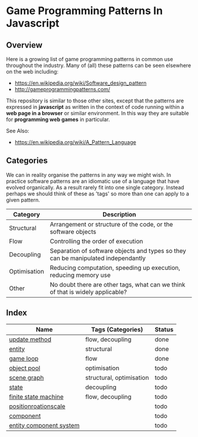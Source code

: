 # Game Programming Patterns In Javascript

## Overview

Here is a growing list of game programming patterns in common use throughout the industry. Many of (all) these patterns can be seen elsewhere on the web including:

- https://en.wikipedia.org/wiki/Software_design_pattern
- http://gameprogrammingpatterns.com/

This repository is similar to those other sites, except that the patterns are expressed in __javascript__ as written in the context of code running within a __web page in a browser__ or similar environment. In this way they are suitable for __programming web games__ in particular.   

See Also:
- https://en.wikipedia.org/wiki/A_Pattern_Language

## Categories

We can in reality organise the patterns in any way we might wish. In practice software patterns are an idiomatic use of a language that have evolved organically. As a result rarely fit into one single category. Instead perhaps we should think of these as 'tags' so more than one can apply to a given pattern.

| Category | Description |
|---|---|
| Structural | Arrangement or structure of the code, or the software objects |
| Flow | Controlling the order of execution |
| Decoupling | Separation of software objects and types so they can be manipulated independantly |
| Optimisation | Reducing computation, speeding up execution, reducing memory use |
| Other | No doubt there are other tags, what can we think of that is widely applicable? |

## Index

|Name|Tags (Categories)| Status |
|---|---|---|
| [update method](./updatemethod.md) |flow, decoupling| done |
| [entity](./entity.md) | structural | done |
| [game loop](./gameloop.md) |flow| done |
| [object pool](./objectpool.md) |optimisation| todo |
| [scene graph](./scenegraph.md) |structural, optimisation| todo |
| [state](./state.md) |decoupling| todo |
| [finite state machine](./finitestatemachine.md) | flow, decoupling |  todo |
| [positionroationscale](./positionroationscale.md) | |  todo  |
| [component](./component.md) | |  todo |
| [entity component system](./entitycomponentsystem.md) | |  todo |
